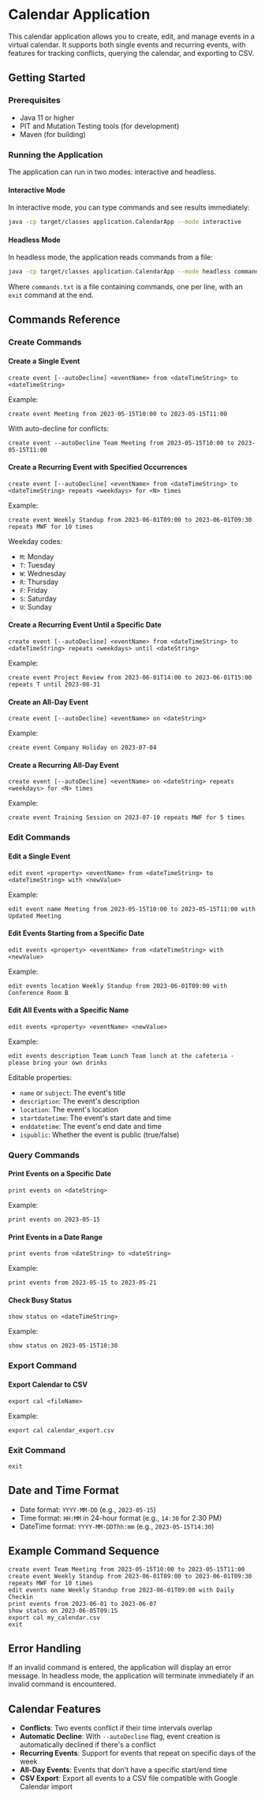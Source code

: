 # Calendar Application

This calendar application allows you to create, edit, and manage events in a virtual calendar. It supports both single events and recurring events, with features for tracking conflicts, querying the calendar, and exporting to CSV.

## Getting Started

### Prerequisites

- Java 11 or higher
- PIT and Mutation Testing tools (for development)
- Maven (for building)

### Running the Application

The application can run in two modes: interactive and headless.

#### Interactive Mode

In interactive mode, you can type commands and see results immediately:

```bash
java -cp target/classes application.CalendarApp --mode interactive
```

#### Headless Mode

In headless mode, the application reads commands from a file:

```bash
java -cp target/classes application.CalendarApp --mode headless commands.txt
```

Where `commands.txt` is a file containing commands, one per line, with an `exit` command at the end.

## Commands Reference

### Create Commands

#### Create a Single Event

```
create event [--autoDecline] <eventName> from <dateTimeString> to <dateTimeString>
```

Example:
```
create event Meeting from 2023-05-15T10:00 to 2023-05-15T11:00
```

With auto-decline for conflicts:
```
create event --autoDecline Team Meeting from 2023-05-15T10:00 to 2023-05-15T11:00
```

#### Create a Recurring Event with Specified Occurrences

```
create event [--autoDecline] <eventName> from <dateTimeString> to <dateTimeString> repeats <weekdays> for <N> times
```

Example:
```
create event Weekly Standup from 2023-06-01T09:00 to 2023-06-01T09:30 repeats MWF for 10 times
```

Weekday codes:
- `M`: Monday
- `T`: Tuesday
- `W`: Wednesday
- `R`: Thursday
- `F`: Friday
- `S`: Saturday
- `U`: Sunday

#### Create a Recurring Event Until a Specific Date

```
create event [--autoDecline] <eventName> from <dateTimeString> to <dateTimeString> repeats <weekdays> until <dateString>
```

Example:
```
create event Project Review from 2023-06-01T14:00 to 2023-06-01T15:00 repeats T until 2023-08-31
```

#### Create an All-Day Event

```
create event [--autoDecline] <eventName> on <dateString>
```

Example:
```
create event Company Holiday on 2023-07-04
```

#### Create a Recurring All-Day Event

```
create event [--autoDecline] <eventName> on <dateString> repeats <weekdays> for <N> times
```

Example:
```
create event Training Session on 2023-07-10 repeats MWF for 5 times
```

### Edit Commands

#### Edit a Single Event

```
edit event <property> <eventName> from <dateTimeString> to <dateTimeString> with <newValue>
```

Example:
```
edit event name Meeting from 2023-05-15T10:00 to 2023-05-15T11:00 with Updated Meeting
```

#### Edit Events Starting from a Specific Date

```
edit events <property> <eventName> from <dateTimeString> with <newValue>
```

Example:
```
edit events location Weekly Standup from 2023-06-01T09:00 with Conference Room B
```

#### Edit All Events with a Specific Name

```
edit events <property> <eventName> <newValue>
```

Example:
```
edit events description Team Lunch Team lunch at the cafeteria - please bring your own drinks
```

Editable properties:
- `name` or `subject`: The event's title
- `description`: The event's description
- `location`: The event's location
- `startdatetime`: The event's start date and time
- `enddatetime`: The event's end date and time
- `ispublic`: Whether the event is public (true/false)

### Query Commands

#### Print Events on a Specific Date

```
print events on <dateString>
```

Example:
```
print events on 2023-05-15
```

#### Print Events in a Date Range

```
print events from <dateString> to <dateString>
```

Example:
```
print events from 2023-05-15 to 2023-05-21
```

#### Check Busy Status

```
show status on <dateTimeString>
```

Example:
```
show status on 2023-05-15T10:30
```

### Export Command

#### Export Calendar to CSV

```
export cal <fileName>
```

Example:
```
export cal calendar_export.csv
```

### Exit Command

```
exit
```

## Date and Time Format

- Date format: `YYYY-MM-DD` (e.g., `2023-05-15`)
- Time format: `HH:MM` in 24-hour format (e.g., `14:30` for 2:30 PM)
- DateTime format: `YYYY-MM-DDThh:mm` (e.g., `2023-05-15T14:30`)

## Example Command Sequence

```
create event Team Meeting from 2023-05-15T10:00 to 2023-05-15T11:00
create event Weekly Standup from 2023-06-01T09:00 to 2023-06-01T09:30 repeats MWF for 10 times
edit events name Weekly Standup from 2023-06-01T09:00 with Daily Checkin
print events from 2023-06-01 to 2023-06-07
show status on 2023-06-05T09:15
export cal my_calendar.csv
exit
```

## Error Handling

If an invalid command is entered, the application will display an error message. In headless mode, the application will terminate immediately if an invalid command is encountered.

## Calendar Features

- **Conflicts**: Two events conflict if their time intervals overlap
- **Automatic Decline**: With `--autoDecline` flag, event creation is automatically declined if there's a conflict
- **Recurring Events**: Support for events that repeat on specific days of the week
- **All-Day Events**: Events that don't have a specific start/end time
- **CSV Export**: Export all events to a CSV file compatible with Google Calendar import